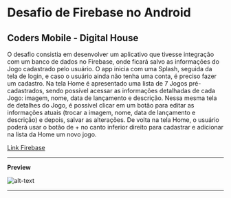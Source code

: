 # Desafio de Firebase no Android #

## Coders Mobile - Digital House ##

O desafio consistia em desenvolver um aplicativo que tivesse integração com um banco de dados no Firebase, onde ficará salvo as informações do Jogo cadastrado pelo usuário.
O app inicia com uma Splash, seguida da tela de login, e caso o usuário ainda não tenha uma conta, é preciso fazer um cadastro.
Na tela Home é apresentado uma lista de 7 Jogos pré-cadastrados, sendo possível acessar as informações detalhadas de cada Jogo: imagem, nome, data de lançamento e descrição.
Nessa mesma tela de detalhes do Jogo, é possivel clicar em um botão para editar as informações atuais (trocar a imagem, nome, data de lançamento e descrição) e depois, salvar as alterações.
De volta na tela Home, o usuário poderá usar o botão de + no canto inferior direito para cadastrar e adicionar na lista da Home um novo jogo.

[Link Firebase](https://firebase.google.com)

------------ 

**Preview**

![alt-text](https://github.com/angelcomp/Desafio-Integrador-4/blob/main/gif/games.gif)

------------ 
